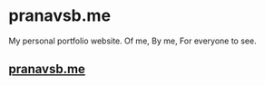 # pranavsb.me
My personal portfolio website. 
Of me, By me, For everyone to see.

## [pranavsb.me](http://pranavsb.me)
